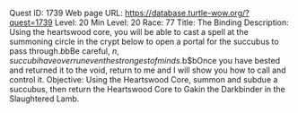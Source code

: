 Quest ID: 1739
Web page URL: https://database.turtle-wow.org/?quest=1739
Level: 20
Min Level: 20
Race: 77
Title: The Binding
Description: Using the heartswood core, you will be able to cast a spell at the summoning circle in the crypt below to open a portal for the succubus to pass through.$b$bBe careful, $n, succubi have overrun even the strongest of minds.$b$bOnce you have bested and returned it to the void, return to me and I will show you how to call and control it.
Objective: Using the Heartswood Core, summon and subdue a succubus, then return the Heartswood Core to Gakin the Darkbinder in the Slaughtered Lamb.
